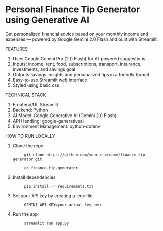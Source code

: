 # Personal Finance Tip Generator using Generative AI
Get personalized financial advice based on your monthly income and expenses — powered by Google Gemini 2.0 Flash and built with Streamlit.

FEATURES
1. Uses Google Gemini Pro (2.0 Flash) for AI-powered suggestions
2. Inputs: income, rent, food, subscriptions, transport, insurance, investments, and savings goal
3. Outputs savings insights and personalized tips in a friendly format
4. Easy-to-use Streamlit web interface
5. Styled using basic css


TECHNICAL STACK
1. Frontend/UI: Streamlit
2. Backend: Python
3. AI Model: Google Generative AI (Gemini 2.0 Flash)
4. API Handling: google-generativeai
5. Environment Management: python-dotenv


HOW TO RUN LOCALLY
1. Clone the repo

            git clone https://github.com/your-username/finance-tip-generator.git

            cd finance-tip-generator

3. Install dependencies

            pip install -r requirements.txt

5. Set your API key by creating a .env file

            GEMINI_API_KEY=your_actual_key_here

7. Run the app

            streamlit run app.py


